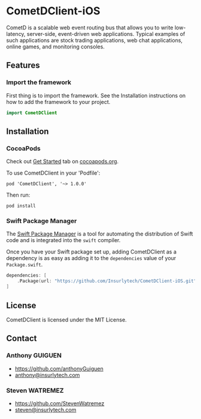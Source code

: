 # CometDClient-iOS
CometD is a scalable web event routing bus that allows you to write low-latency, server-side, event-driven web applications. Typical examples of such applications are stock trading applications, web chat applications, online games, and monitoring consoles.

## Features

### Import the framework

First thing is to import the framework. See the Installation instructions on how to add the framework to your project.

```swift
import CometDClient
```
## Installation

### CocoaPods

Check out [Get Started](http://cocoapods.org/) tab on [cocoapods.org](http://cocoapods.org/).

To use CometDClient in your 'Podfile':
  
    pod 'CometDClient', '~> 1.0.0'

Then run:

    pod install

### Swift Package Manager

The [Swift Package Manager](https://swift.org/package-manager/) is a tool for automating the distribution of Swift code and is integrated into the `swift` compiler.

Once you have your Swift package set up, adding CometDClient as a dependency is as easy as adding it to the `dependencies` value of your `Package.swift`.

```swift
dependencies: [
    .Package(url: "https://github.com/Insurlytech/CometDClient-iOS.git", majorVersion: 1)
]
```

## License

CometDClient is licensed under the MIT License.

## Contact

### Anthony GUIGUEN
* https://github.com/anthonyGuiguen
* anthony@insurlytech.com

### Steven WATREMEZ
* https://github.com/StevenWatremez
* steven@insurlytech.com
